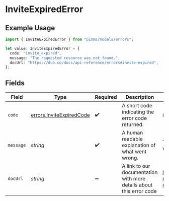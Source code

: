 # InviteExpiredError

## Example Usage

```typescript
import { InviteExpiredError } from "pimms/models/errors";

let value: InviteExpiredError = {
  code: "invite_expired",
  message: "The requested resource was not found.",
  docUrl: "https://dub.co/docs/api-reference/errors#invite-expired",
};
```

## Fields

| Field                                                                | Type                                                                 | Required                                                             | Description                                                          | Example                                                              |
| -------------------------------------------------------------------- | -------------------------------------------------------------------- | -------------------------------------------------------------------- | -------------------------------------------------------------------- | -------------------------------------------------------------------- |
| `code`                                                               | [errors.InviteExpiredCode](../../models/errors/inviteexpiredcode.md) | :heavy_check_mark:                                                   | A short code indicating the error code returned.                     | invite_expired                                                       |
| `message`                                                            | *string*                                                             | :heavy_check_mark:                                                   | A human readable explanation of what went wrong.                     | The requested resource was not found.                                |
| `docUrl`                                                             | *string*                                                             | :heavy_minus_sign:                                                   | A link to our documentation with more details about this error code  | https://dub.co/docs/api-reference/errors#invite-expired              |
